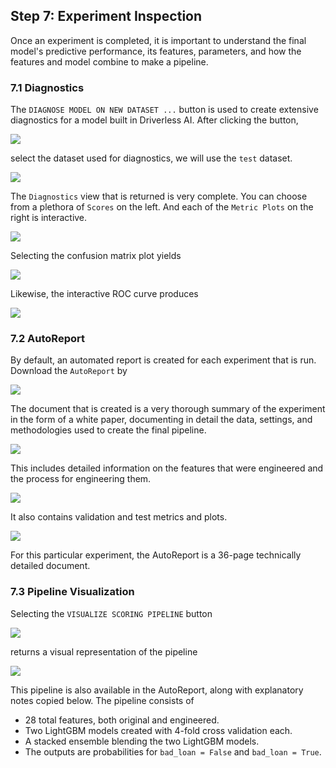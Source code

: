## Step 7: Experiment Inspection

Once an experiment is completed, it is important to understand the final model's predictive performance, its features, parameters, and how the features and model combine to make a pipeline. 

### 7.1 Diagnostics

The `DIAGNOSE MODEL ON NEW DATASET ...` button is used to create extensive diagnostics for a model built in Driverless AI. After clicking the button,

![](images/07_diagnostics_0.png)

select the dataset used for diagnostics, we will use the `test` dataset. 

![](images/07_diagnostics_7.png)

The `Diagnostics` view that is returned is very complete. You can choose from a plethora of `Scores` on the left. And each of the `Metric Plots` on the right is interactive. 

![](images/07_diagnostics_2.png)

Selecting the confusion matrix plot yields

![](images/07_diagnostics_3.png)

Likewise, the interactive ROC curve produces

![](images/07_diagnostics_4.png)




### 7.2 AutoReport

By default, an automated report is created for each experiment that is run. Download the `AutoReport` by
 
![](images/07_autodoc_0.png)

The document that is created is a very thorough summary of the experiment in the form of a white paper, documenting in detail the data, settings, and methodologies used to create the final pipeline.

![](images/07_autodoc_1.png)

This includes detailed information on the features that were engineered and the process for engineering them.

![](images/07_autodoc_2.png)

It also contains validation and test metrics and plots.

![](images/07_autodoc_3.png)

For this particular experiment, the AutoReport is a 36-page technically detailed document.

### 7.3 Pipeline Visualization

Selecting the `VISUALIZE SCORING PIPELINE` button

![](images/07_pipeline_1.png)

returns a visual representation of the pipeline

![](images/07_pipeline_2.png)

This pipeline is also available in the AutoReport, along with explanatory notes copied below. The pipeline consists of 

* 28 total features, both original and engineered.
* Two LightGBM models created with 4-fold cross validation each.
* A stacked ensemble blending the two LightGBM models.
* The outputs are probabilities for `bad_loan = False` and `bad_loan = True`.








